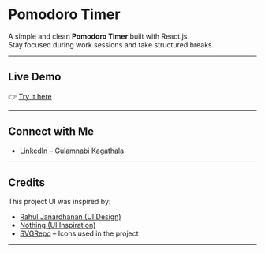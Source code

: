 # Pomodoro Timer 

A simple and clean **Pomodoro Timer** built with React.js.  
Stay focused during work sessions and take structured breaks.  

---

## Live Demo  
👉 [Try it here](https://pomodoro-alpha-sandy.vercel.app)  

---

## Connect with Me  
- [LinkedIn – Gulamnabi Kagathala](https://www.linkedin.com/in/gulamnabi-kagathala)  

---

## Credits  

This project UI was inspired by:  

- [Rahul Janardhanan (UI Design)](https://twitter.com/raonehere)  
- [Nothing (UI Inspiration)](https://www.linkedin.com/company/nothingtech/posts/?feedView=all)  
- [SVGRepo](https://www.svgrepo.com) – Icons used in the project 

---